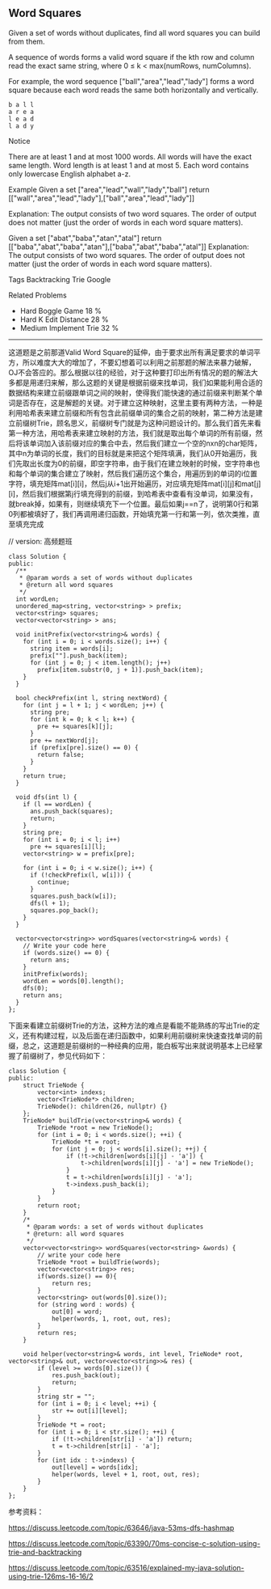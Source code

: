 ## Word Squares  ##

Given a set of words without duplicates, find all word squares you can build from them.

A sequence of words forms a valid word square if the kth row and column read the exact same string, where 0 ≤ k < max(numRows, numColumns).

For example, the word sequence ["ball","area","lead","lady"] forms a word square because each word reads the same both horizontally and vertically.

	b a l l
	a r e a
	l e a d
	l a d y
 Notice

There are at least 1 and at most 1000 words.
All words will have the exact same length.
Word length is at least 1 and at most 5.
Each word contains only lowercase English alphabet a-z.

Example
Given a set ["area","lead","wall","lady","ball"]
return [["wall","area","lead","lady"],["ball","area","lead","lady"]]

Explanation:
The output consists of two word squares. The order of output does not matter (just the order of words in each word square matters).

Given a set ["abat","baba","atan","atal"]
return [["baba","abat","baba","atan"],["baba","abat","baba","atal"]]
Explanation:
The output consists of two word squares. The order of output does not matter (just the order of words in each word square matters).

Tags 
Backtracking Trie Google

Related Problems 

- Hard Boggle Game 18 %
- Hard K Edit Distance 28 %
- Medium Implement Trie 32 %

----------

这道题是之前那道Valid Word Square的延伸，由于要求出所有满足要求的单词平方，所以难度大大的增加了，不要幻想着可以利用之前那题的解法来暴力破解，OJ不会答应的。那么根据以往的经验，对于这种要打印出所有情况的题的解法大多都是用递归来解，那么这题的关键是根据前缀来找单词，我们如果能利用合适的数据结构来建立前缀跟单词之间的映射，使得我们能快速的通过前缀来判断某个单词是否存在，这是解题的关键。对于建立这种映射，这里主要有两种方法，一种是利用哈希表来建立前缀和所有包含此前缀单词的集合之前的映射，第二种方法是建立前缀树Trie，顾名思义，前缀树专门就是为这种问题设计的。那么我们首先来看第一种方法，用哈希表来建立映射的方法，我们就是取出每个单词的所有前缀，然后将该单词加入该前缀对应的集合中去，然后我们建立一个空的nxn的char矩阵，其中n为单词的长度，我们的目标就是来把这个矩阵填满，我们从0开始遍历，我们先取出长度为0的前缀，即空字符串，由于我们在建立映射的时候，空字符串也和每个单词的集合建立了映射，然后我们遍历这个集合，用遍历到的单词的i位置字符，填充矩阵mat[i][i]，然后j从i+1出开始遍历，对应填充矩阵mat[i][j]和mat[j][i]，然后我们根据第j行填充得到的前缀，到哈希表中查看有没单词，如果没有，就break掉，如果有，则继续填充下一个位置。最后如果j==n了，说明第0行和第0列都被填好了，我们再调用递归函数，开始填充第一行和第一列，依次类推，直至填充完成

// version: 高频题班

	class Solution {
	public:
	  /**
	   * @param words a set of words without duplicates
	   * @return all word squares
	   */
	  int wordLen;
	  unordered_map<string, vector<string> > prefix;
	  vector<string> squares;
	  vector<vector<string> > ans;
	  
	  void initPrefix(vector<string>& words) {
	    for (int i = 0; i < words.size(); i++) {
	      string item = words[i];
	      prefix[""].push_back(item);
	      for (int j = 0; j < item.length(); j++)
	        prefix[item.substr(0, j + 1)].push_back(item);
	    }
	  }
	  
	  bool checkPrefix(int l, string nextWord) {
	    for (int j = l + 1; j < wordLen; j++) {
	      string pre;
	      for (int k = 0; k < l; k++) { 
	        pre += squares[k][j];
	      } 
	      pre += nextWord[j];
	      if (prefix[pre].size() == 0) {
	        return false;
	      } 
	    }
	    return true;
	  }
	  
	  void dfs(int l) {
	    if (l == wordLen) {
	      ans.push_back(squares);
	      return;
	    }
	    string pre;
	    for (int i = 0; i < l; i++)
	      pre += squares[i][l];
	    vector<string> w = prefix[pre];
	    
	    for (int i = 0; i < w.size(); i++) {
	      if (!checkPrefix(l, w[i])) {
	        continue;
	      } 
	      squares.push_back(w[i]);
	      dfs(l + 1);
	      squares.pop_back();
	    }
	  }
	  
	  vector<vector<string>> wordSquares(vector<string>& words) {
	    // Write your code here
	    if (words.size() == 0) {
	      return ans;
	    }
	    initPrefix(words);
	    wordLen = words[0].length();
	    dfs(0);
	    return ans;
	  }
	};

下面来看建立前缀树Trie的方法，这种方法的难点是看能不能熟练的写出Trie的定义，还有构建过程，以及后面在递归函数中，如果利用前缀树来快速查找单词的前缀，总之，这道题是前缀树的一种经典的应用，能白板写出来就说明基本上已经掌握了前缀树了，参见代码如下：

	class Solution {
	public:
	    struct TrieNode {
	        vector<int> indexs;
	        vector<TrieNode*> children;
	        TrieNode(): children(26, nullptr) {}
	    };
	    TrieNode* buildTrie(vector<string>& words) {
	        TrieNode *root = new TrieNode();
	        for (int i = 0; i < words.size(); ++i) {
	            TrieNode *t = root;
	            for (int j = 0; j < words[i].size(); ++j) {
	                if (!t->children[words[i][j] - 'a']) {
	                    t->children[words[i][j] - 'a'] = new TrieNode();
	                }
	                t = t->children[words[i][j] - 'a'];
	                t->indexs.push_back(i);
	            }
	        }
	        return root;
	    }
	    /*
	     * @param words: a set of words without duplicates
	     * @return: all word squares
	     */
	    vector<vector<string>> wordSquares(vector<string> &words) {
	        // write your code here
	        TrieNode *root = buildTrie(words);
	        vector<vector<string>> res;
	        if(words.size() == 0){
	            return res;
	        }
	        vector<string> out(words[0].size());
	        for (string word : words) {
	            out[0] = word;
	            helper(words, 1, root, out, res);
	        }
	        return res;
	    }
	    
	    void helper(vector<string>& words, int level, TrieNode* root, vector<string>& out, vector<vector<string>>& res) {
	        if (level >= words[0].size()) {
	            res.push_back(out);
	            return;
	        }
	        string str = "";
	        for (int i = 0; i < level; ++i) {
	            str += out[i][level];
	        }
	        TrieNode *t = root;
	        for (int i = 0; i < str.size(); ++i) {
	            if (!t->children[str[i] - 'a']) return;
	            t = t->children[str[i] - 'a'];
	        }
	        for (int idx : t->indexs) {
	            out[level] = words[idx];
	            helper(words, level + 1, root, out, res);
	        }
	    }
	};


参考资料：

https://discuss.leetcode.com/topic/63646/java-53ms-dfs-hashmap

https://discuss.leetcode.com/topic/63390/70ms-concise-c-solution-using-trie-and-backtracking

https://discuss.leetcode.com/topic/63516/explained-my-java-solution-using-trie-126ms-16-16/2